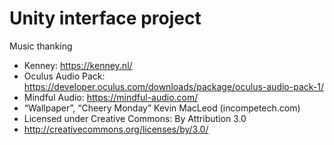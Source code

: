 # Unity interface project
Music thanking

- Kenney: https://kenney.nl/
- Oculus Audio Pack: https://developer.oculus.com/downloads/package/oculus-audio-pack-1/
- Mindful Audio: https://mindful-audio.com/
- “Wallpaper”, “Cheery Monday” Kevin MacLeod (incompetech.com)
- Licensed under Creative Commons: By Attribution 3.0
- http://creativecommons.org/licenses/by/3.0/
